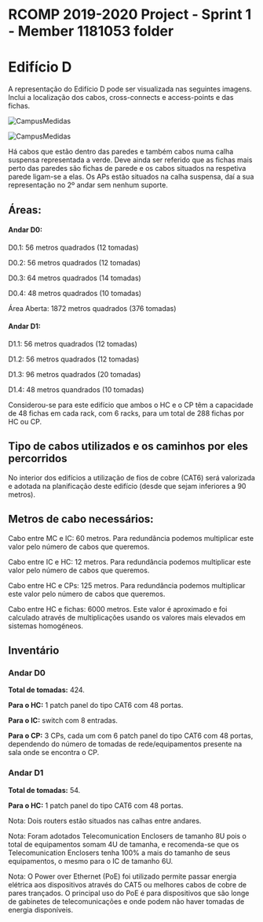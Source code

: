 RCOMP 2019-2020 Project - Sprint 1 - Member 1181053 folder
===========================================

# Edifício D

A representação do Edifício D pode ser visualizada nas seguintes imagens. Inclui a localização dos cabos, cross-connects e access-points e das fichas.

![CampusMedidas](/doc/sprint1/1181053/Figuras_aux/D0.png)

![CampusMedidas](/doc/sprint1/1181053/Figuras_aux/D1.png)

Há cabos que estão dentro das paredes e também cabos numa calha suspensa representada a verde. Deve ainda ser referido que as fichas mais perto das paredes são fichas de parede e os cabos situados na respetiva parede ligam-se a elas. Os APs estão situados na calha suspensa, daí a sua representação no 2º andar sem nenhum suporte.

## Áreas:

#### Andar D0:

D0.1: 56 metros quadrados (12 tomadas)

D0.2: 56 metros quadrados (12 tomadas)

D0.3: 64 metros quadrados (14 tomadas)

D0.4: 48 metros quadrados (10 tomadas)

Área Aberta: 1872 metros quadrados (376 tomadas)

#### Andar D1:

D1.1: 56 metros quadrados (12 tomadas)

D1.2: 56 metros quadrados (12 tomadas)

D1.3: 96 metros quadrados (20 tomadas)

D1.4: 48 metros quandrados (10 tomadas)



Considerou-se para este edifício que ambos o HC e o CP têm a capacidade de 48 fichas em cada rack, com 6 racks, para um total de 288 fichas por HC ou CP.



## Tipo de cabos utilizados e os caminhos por eles percorridos

No interior dos edifícios a utilização de fios de cobre (CAT6) será valorizada e adotada na planificação deste edifício (desde que sejam inferiores a 90 metros).

## Metros de cabo necessários:

Cabo entre MC e IC: 60 metros. Para redundância podemos multiplicar este valor pelo número de cabos que queremos.

Cabo entre IC e HC: 12 metros. Para redundância podemos multiplicar este valor pelo número de cabos que queremos.

Cabo entre HC e CPs: 125 metros. Para redundância podemos multiplicar este valor pelo número de cabos que queremos.

Cabo entre HC e fichas: 6000 metros. Este valor é aproximado e foi calculado através de multiplicações usando os valores mais elevados em sistemas homogéneos.

## Inventário

### Andar D0

**Total de tomadas:** 424.

**Para o HC:** 1 patch panel do tipo CAT6 com 48 portas.

**Para o IC:** switch com 8 entradas.

**Para o CP:** 3 CPs, cada um com 6 patch panel do tipo CAT6 com 48 portas, dependendo do número de tomadas de rede/equipamentos presente na sala onde se encontra o CP.

### Andar D1

**Total de tomadas:** 54.

**Para o HC:** 1 patch panel do tipo CAT6 com 48 portas.



Nota: Dois routers estão situados nas calhas entre andares.

Nota: Foram adotados Telecomunication Enclosers de tamanho 8U pois o total de equipamentos somam 4U de tamanha, e recomenda-se que os Telecomunication Enclosers tenha 100% a mais do tamanho de seus equipamentos, o mesmo para o IC de tamanho 6U.

Nota: O Power over Ethernet (PoE) foi utilizado permite passar energia elétrica aos dispositivos através do CAT5 ou melhores cabos de cobre de pares trançados. O principal uso do PoE é para dispositivos que são longe de gabinetes de telecomunicações e onde podem não haver tomadas de energia disponíveis.